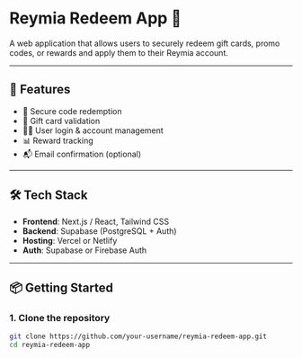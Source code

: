 # Reymia Redeem App 🎁

A web application that allows users to securely redeem gift cards, promo codes, or rewards and apply them to their Reymia account.

---

## 🚀 Features

- 🔐 Secure code redemption
- 🎁 Gift card validation
- 🧑‍💼 User login & account management
- 📊 Reward tracking
- 📬 Email confirmation (optional)

---

## 🛠️ Tech Stack

- **Frontend**: Next.js / React, Tailwind CSS
- **Backend**: Supabase (PostgreSQL + Auth)
- **Hosting**: Vercel or Netlify
- **Auth**: Supabase or Firebase Auth

---

## 📦 Getting Started

### 1. Clone the repository

```bash
git clone https://github.com/your-username/reymia-redeem-app.git
cd reymia-redeem-app
